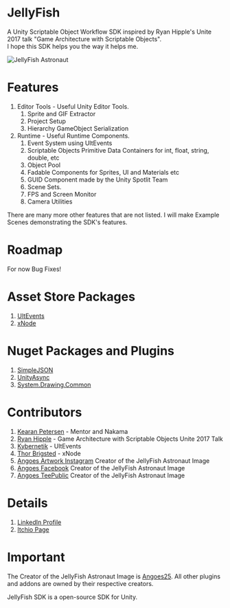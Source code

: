 # JellyFish
A Unity Scriptable Object Workflow SDK inspired by Ryan Hipple's Unite 2017 talk "Game Architecture with Scriptable Objects".  
I hope this SDK helps you the way it helps me.

![JellyFish Astronaut](https://w.wallhaven.cc/full/g8/wallhaven-g8dm6e.jpg)

# Features
1. Editor Tools - Useful Unity Editor Tools.
	1. Sprite and GIF Extractor
	2. Project Setup
	3. Hierarchy GameObject Serialization
2. Runtime - Useful Runtime Components.
	1. Event System using UltEvents
	2. Scriptable Objects Primitive Data Containers for int, float, string, double, etc
	3. Object Pool
	4. Fadable Components for Sprites, UI and Materials etc
	5. GUID Component made by the Unity Spotlit Team
	6. Scene Sets.
	7. FPS and Screen Monitor
	8. Camera Utilities

There are many more other features that are not listed. I will make Example Scenes demonstrating the SDK's features.

# Roadmap
For now Bug Fixes!

# Asset Store Packages
1. [UltEvents](https://assetstore.unity.com/packages/tools/gui/ultevents-111307?aid=1100l8ah5&utm_source=aff)
2. [xNode](https://assetstore.unity.com/packages/tools/visual-scripting/xnode-104276)

# Nuget Packages and Plugins
1. [SimpleJSON](http://wiki.unity3d.com/index.php/SimpleJSON)
2. [UnityAsync](https://github.com/muckSponge/UnityAsync)
3. [System.Drawing.Common](https://www.nuget.org/packages/System.Drawing.Common/)

# Contributors
1. [Kearan Petersen](https://github.com/BLUDRAG) - Mentor and Nakama
2. [Ryan Hipple](https://github.com/roboryantron) - Game Architecture with Scriptable Objects Unite 2017 Talk
3. [Kybernetik](https://kybernetikgames.github.io/kailas-dierk/) - UltEvents
4. [Thor Brigsted](https://github.com/Siccity) - xNode
7. [Angoes Artwork Instagram](https://www.instagram.com/angoes25artwork/) Creator of the JellyFish Astronaut Image
8. [Angoes Facebook](https://www.facebook.com/Angoes25Studio/) Creator of the JellyFish Astronaut Image
9. [Angoes TeePublic](https://www.teepublic.com/user/angoes25) Creator of the JellyFish Astronaut Image

# Details
1. [LinkedIn Profile](https://www.linkedin.com/in/ubaidullah-effendi-emjedi-202494183/)  
2. [Itchio Page](https://uee.itch.io/)

# Important
The Creator of the JellyFish Astronaut Image is [Angoes25](https://www.instagram.com/angoes25artwork/). All other plugins and addons are owned by their respective creators.

JellyFish SDK is a open-source SDK for Unity.
